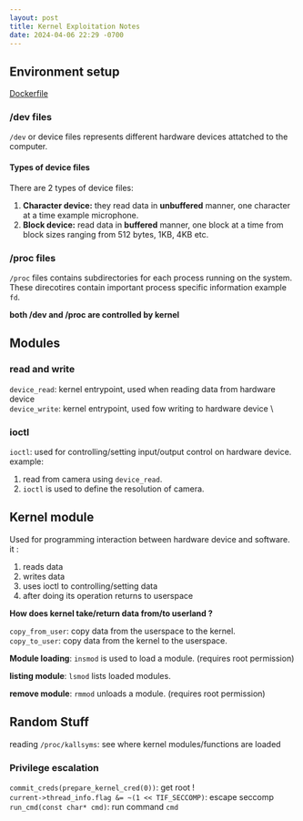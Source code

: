 ```yaml
---
layout: post
title: Kernel Exploitation Notes
date: 2024-04-06 22:29 -0700
---
```


## Environment setup 

[Dockerfile](https://gist.github.com/Zeus-HackOlympus/1127529039c5a45593d9a4c86570f77d) 

### /dev files

`/dev` or device files represents different hardware devices attatched to the computer. 

#### Types of device files 

There are 2 types of device files: 
1. **Character device:** they read data in **unbuffered** manner, one character at a time example microphone.
2. **Block device:** read data in **buffered** manner, one block at a time from block sizes ranging from 512 bytes, 1KB, 4KB etc.

### /proc files

`/proc` files contains subdirectories for each process running on the system. These direcotires contain important process specific information example `fd`.

**both /dev and /proc are controlled by kernel** 

## Modules

### read and write

`device_read`: kernel entrypoint, used when reading data from hardware device \
`device_write`: kernel entrypoint, used fow writing to hardware device \

### ioctl

`ioctl`: used for controlling/setting input/output control on hardware device. example: 

1. read from camera using `device_read`.
2. `ioctl` is used to define the resolution of camera.

## Kernel module

Used for programming interaction between hardware device and software.
it :

1. reads data
2. writes data
3. uses ioctl to controlling/setting data
4. after doing its operation returns to userspace

**How does kernel take/return data from/to userland ?**

`copy_from_user`: copy data from the userspace to the kernel. \
`copy_to_user`: copy data from the kernel to the userspace.

**Module loading**: `insmod` is used to load a module. (requires root permission)

**listing module**: `lsmod` lists loaded modules.

**remove module**: `rmmod` unloads a module. (requires root permission)

## Random Stuff

reading `/proc/kallsyms`: see where kernel modules/functions are loaded

### Privilege escalation

`commit_creds(prepare_kernel_cred(0))`: get root ! \
`current->thread_info.flag &= ~(1 << TIF_SECCOMP)`: escape seccomp \
`run_cmd(const char* cmd)`: run command `cmd` 

